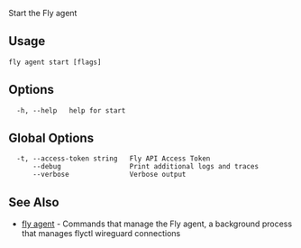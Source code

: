Start the Fly agent


## Usage
~~~
fly agent start [flags]
~~~

## Options

~~~
  -h, --help   help for start
~~~

## Global Options

~~~
  -t, --access-token string   Fly API Access Token
      --debug                 Print additional logs and traces
      --verbose               Verbose output
~~~

## See Also

* [fly agent](/docs/flyctl/agent/)	 - Commands that manage the Fly agent, a background process that manages flyctl wireguard connections

